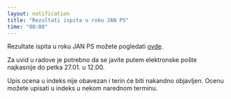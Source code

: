 ```yaml
---
layout: notification
title: "Rezultati ispita u roku JAN PS"
time: "00:00"
---
```


Rezultate ispita u roku JAN PS možete pogledati [ovde](../../../ispiti/rezultati/teorija/janps.pdf).

Za uvid u radove je potrebno da se javite putem elektronske pošte najkasnije do petka 27.01. u 12.00.

Upis ocena u indeks nije obavezan i terin će biti nakandno objavljen. Ocenu možete upisati u indeks u nekom narednom terminu.